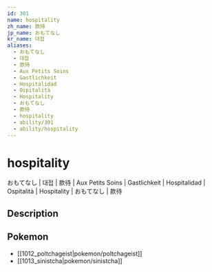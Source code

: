 ```yaml
---
id: 301
name: hospitality
zh_name: 款待
jp_name: おもてなし
kr_name: 대접
aliases:
  - おもてなし
  - 대접
  - 款待
  - Aux Petits Soins
  - Gastlichkeit
  - Hospitalidad
  - Ospitalità
  - Hospitality
  - おもてなし
  - 款待
  - hospitality
  - ability/301
  - ability/hospitality
---
```

# hospitality

おもてなし | 대접 | 款待 | Aux Petits Soins | Gastlichkeit | Hospitalidad | Ospitalità | Hospitality | おもてなし | 款待

## Description



## Pokemon

- [[1012_poltchageist|pokemon/poltchageist]]
- [[1013_sinistcha|pokemon/sinistcha]]

